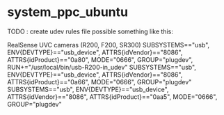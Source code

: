 # system_ppc_ubuntu

TODO : create udev rules file possible something like this: 


RealSense UVC cameras (R200, F200, SR300)
SUBSYSTEMS=="usb", ENV{DEVTYPE}=="usb_device", ATTRS{idVendor}=="8086", ATTRS{idProduct}=="0a80", MODE="0666", GROUP="plugdev", RUN+="/usr/local/bin/usb-R200-in_udev"
SUBSYSTEMS=="usb", ENV{DEVTYPE}=="usb_device", ATTRS{idVendor}=="8086", ATTRS{idProduct}=="0a66", MODE="0666", GROUP="plugdev"
SUBSYSTEMS=="usb", ENV{DEVTYPE}=="usb_device", ATTRS{idVendor}=="8086", ATTRS{idProduct}=="0aa5", MODE="0666", GROUP="plugdev"
